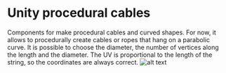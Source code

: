 # Unity procedural cables
Components for make procedural cables and curved shapes.
For now, it allows to procedurally create cables or ropes that hang on a parabolic curve. It is possible to choose the diameter, the number of vertices along the length and the diameter. The UV is proportional to the length of the string, so the coordinates are always correct.
![alt text](https://github.com/henrihanot/unity-procedural-cables/blob/master/screenshot.jpeg?raw=true)
